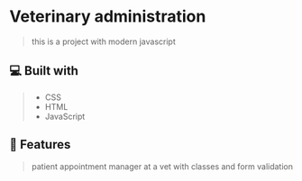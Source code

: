 # Veterinary administration
> this is a project with modern javascript

## 💻 Built with
> - CSS
> - HTML
> - JavaScript

## 💾 Features
> patient appointment manager at a vet with classes and form validation
